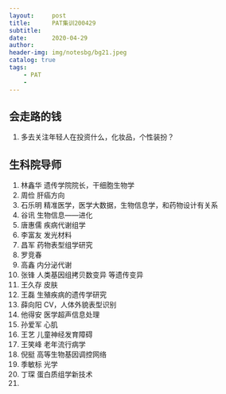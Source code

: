 ```yaml
---
layout:     post
title:      PAT集训200429
subtitle:   
date:       2020-04-29
author:     
header-img: img/notesbg/bg21.jpeg
catalog: true
tags:
    - PAT
    - 
---
```

## 会走路的钱
1. 多去关注年轻人在投资什么，化妆品，个性装扮？


## 生科院导师
1. 林鑫华
遗传学院院长，干细胞生物学
2. 周俭
肝癌方向
3. 石乐明
精准医学，医学大数据，生物信息学，和药物设计有关系
4. 谷讯
生物信息——进化
5. 唐惠儒
疾病代谢组学
6. 李富友
发光材料
7. 昌军
药物表型组学研究
8. 罗竞春
9. 高鑫
内分泌代谢
10. 张锋
人类基因组拷贝数变异 等遗传变异
11. 王久存
皮肤
12. 王磊
生殖疾病的遗传学研究
13. 薛向阳
CV，人体外貌表型识别
14. 他得安
医学超声信息处理
15. 孙爱军
心肌
16. 王艺
儿童神经发育障碍
17. 王笑峰
老年流行病学
18. 倪挺
高等生物基因调控网络
19. 季敏标
光学
20. 丁琛
蛋白质组学新技术
21. 